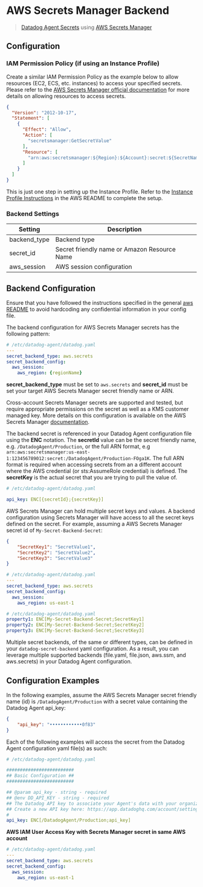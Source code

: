 # AWS Secrets Manager Backend

> [Datadog Agent Secrets](https://docs.datadoghq.com/agent/guide/secrets-management/?tab=linux) using [AWS Secrets Manager](https://docs.aws.amazon.com/secretsmanager/latest/userguide/intro.html)

## Configuration

### IAM Permission Policy (if using an Instance Profile)

Create a similar IAM Permission Policy as the example below to allow resources (EC2, ECS, etc. instances) to access your specified secrets. Please refer to the [AWS Secrets Manager official documentation](https://docs.aws.amazon.com/secretsmanager/) for more details on allowing resources to access secrets. 

```json
{
  "Version": "2012-10-17",
  "Statement": [
    {
      "Effect": "Allow",
      "Action": [
        "secretsmanager:GetSecretValue"
      ],
      "Resource": [
        "arn:aws:secretsmanager:${Region}:${Account}:secret:${SecretNameId}"
      ]
    }
  ]
}

```

This is just one step in setting up the Instance Profile. Refer to the [Instance Profile Instructions](https://github.com/DataDog/datadog-secret-backend/blob/main/docs/aws/README.md#instance-profile-instructions) in the AWS README to complete the setup.

### Backend Settings

| Setting | Description |
| --- | --- |
| backend_type | Backend type |
| secret_id | Secret friendly name or Amazon Resource Name |
| aws_session | AWS session configuration |

## Backend Configuration

Ensure that you have followed the instructions specified in the general [aws README](https://github.com/DataDog/datadog-secret-backend/blob/main/docs/aws/README.md) to avoid hardcoding any confidential information in your config file.

The backend configuration for AWS Secrets Manager secrets has the following pattern:

```yaml
# /etc/datadog-agent/datadog.yaml
---
secret_backend_type: aws.secrets
secret_backend_config:
  aws_session:
    aws_region: {regionName}

```

**secret_backend_type** must be set to `aws.secrets` and **secret_id** must be set your target AWS Secrets Manager secret friendly name or ARN.

Cross-account Secrets Manager secrets are supported and tested, but require appropriate permissions on the secret as well as a KMS customer managed key. More details on this configuration is available on the AWS Secrets Manager [documentation](https://docs.aws.amazon.com/secretsmanager/latest/userguide/auth-and-access_examples_cross.html).

The backend secret is referenced in your Datadog Agent configuration file using the **ENC** notation. The **secretId** value can be the secret friendly name, e.g. `/DatadogAgent/Production`, or the full ARN format, e.g `arn:aws:secretsmanager:us-east-1:123456789012:secret:/DatadogAgent/Production-FOga1K`. The full ARN format is required when accessing secrets from an a different account where the AWS credential (or sts:AssumeRole credential) is defined. The **secretKey** is the actual secret that you are trying to pull the value of.

```yaml
# /etc/datadog-agent/datadog.yaml

api_key: ENC[{secretId};{secretKey}]

```

AWS Secrets Manager can hold multiple secret keys and values. A backend configuration using Secrets Manager will have access to all the secret keys defined on the secret. For example, assuming a AWS Secrets Manager secret id of `My-Secret-Backend-Secret`:

```json
{
    "SecretKey1": "SecretValue1",
    "SecretKey2": "SecretValue2",
    "SecretKey3": "SecretValue3"
}
```

```yaml
# /etc/datadog-agent/datadog.yaml
---
secret_backend_type: aws.secrets
secret_backend_config:
  aws_session:
    aws_region: us-east-1
```

```yaml
# /etc/datadog-agent/datadog.yaml
property1: ENC[My-Secret-Backend-Secret;SecretKey1]
property2: ENC[My-Secret-Backend-Secret;SecretKey2]
property3: ENC[My-Secret-Backend-Secret;SecretKey3]
```

Multiple secret backends, of the same or different types, can be defined in your `datadog-secret-backend` yaml configuration. As a result, you can leverage multiple supported backends (file.yaml, file.json, aws.ssm, and aws.secrets) in your Datadog Agent configuration.

## Configuration Examples

In the following examples, assume the AWS Secrets Manager secret friendly name (id) is `/DatadogAgent/Production` with a secret value containing the Datadog Agent api_key:

```json
{
    "api_key": "••••••••••••0f83"
}
```

Each of the following examples will access the secret from the Datadog Agent configuration yaml file(s) as such:

```yaml
# /etc/datadog-agent/datadog.yaml

#########################
## Basic Configuration ##
#########################

## @param api_key - string - required
## @env DD_API_KEY - string - required
## The Datadog API key to associate your Agent's data with your organization.
## Create a new API key here: https://app.datadoghq.com/account/settings
#
api_key: ENC[/DatadogAgent/Production;api_key] 
```

**AWS IAM User Access Key with Secrets Manager secret in same AWS account**

```yaml
# /etc/datadog-agent/datadog.yaml
---
secret_backend_type: aws.secrets
secret_backend_config:
  aws_session:
    aws_region: us-east-1
```
